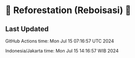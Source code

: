
# 🌳 Reforestation (Reboisasi) 🌲

## Last Updated

GitHub Actions time: Mon Jul 15 07:16:57 UTC 2024

Indonesia/Jakarta time: Mon Jul 15 14:16:57 WIB 2024
